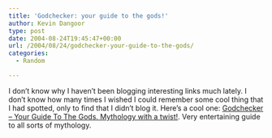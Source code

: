 ```yaml
---
title: 'Godchecker: your guide to the gods!'
author: Kevin Dangoor
type: post
date: 2004-08-24T19:45:47+00:00
url: /2004/08/24/godchecker-your-guide-to-the-gods/
categories:
  - Random

---
```

I don&#8217;t know why I haven&#8217;t been blogging interesting links much lately. I don&#8217;t know how many times I wished I could remember some cool thing that I had spotted, only to find that I didn&#8217;t blog it. Here&#8217;s a cool one: [Godchecker &#8211; Your Guide To The Gods. Mythology with a twist!][1]. Very entertaining guide to all sorts of mythology.

 [1]: http://www.godchecker.com/ "Godchecker - Your Guide To The Gods. Mythology with a twist!"